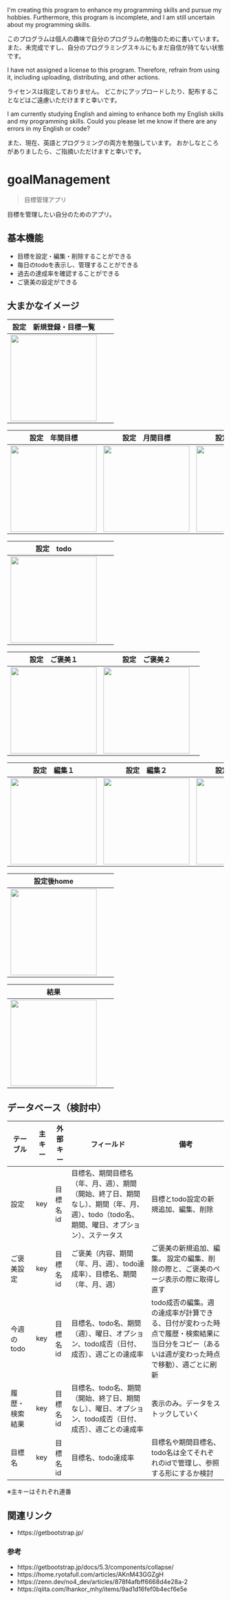 <p>I'm creating this program to enhance my programming skills and pursue my hobbies.
Furthermore, this program is incomplete, and I am still uncertain about my programming skills.</p>
<p>このプログラムは個人の趣味で自分のプログラムの勉強のために書いています。
また、未完成ですし、自分のプログラミングスキルにもまだ自信が持てない状態です。</p>

<p>I have not assigned a license to this program.
Therefore, refrain from using it, including uploading, distributing, and other actions.</p>
<p>ライセンスは指定しておりません。
どこかにアップロードしたり、配布することなどはご遠慮いただけますと幸いです。</p>

<p>I am currently studying English and aiming to enhance both my English skills and my programming skills.
Could you please let me know if there are any errors in my English or code?</p>
<p>また、現在、英語とプログラミングの両方を勉強しています。
おかしなところがありましたら、ご指摘いただけますと幸いです。</p>

# goalManagement
> 目標管理アプリ

<p>目標を管理したい自分のためのアプリ。</p>

## 基本機能
<ul>
<li>目標を設定・編集・削除することができる</li>
<li>毎日のtodoを表示し、管理することができる</li>
<li>過去の達成率を確認することができる</li>
<li>ご褒美の設定ができる</li>
</ul>

## 大まかなイメージ

| 設定　新規登録・目標一覧 |  |  |
| ---- | ---- | ---- |
| <img src="https://github.com/user-attachments/assets/50fff464-5931-41af-a892-cc713eb38f6c" width="200"> |  |  |

| 設定　年間目標 | 設定　月間目標 | 設定　週間目標 |
| ---- | ---- | ---- |
| <img src="https://github.com/user-attachments/assets/76f26ebc-914f-4dd0-b2ee-54be04e24e06" width="200"> | <img src="https://github.com/user-attachments/assets/ad860986-f72f-4412-b8da-255123475b15" width="200"> | <img src="https://github.com/user-attachments/assets/f9f63469-3ca6-485e-bad8-1fe2bd6c3eb5" width="200"> |

| 設定　todo |  |  |
| ---- | ---- | ---- |
| <img src="https://github.com/user-attachments/assets/5cd3824b-4478-433f-ab5d-ce8d40ba7c80" width="200"> |  |  |

| 設定　ご褒美１ | 設定　ご褒美２ |  |
| ---- | ---- | ---- |
| <img src="https://github.com/user-attachments/assets/2887d706-b26f-4a36-aa49-8ccc3d4dc5c1" width="200"> | <img src="https://github.com/user-attachments/assets/836fc552-19d4-4408-8e66-10f1753f4c2d" width="200"> |  |

| 設定　編集１ | 設定　編集２ | 設定　モーダル |
| ---- | ---- | ---- |
| <img src="https://github.com/user-attachments/assets/5e485c72-f01c-44a3-ac35-f8e3c637d646" width="200"> | <img src="https://github.com/user-attachments/assets/c1bcf036-b914-4d2a-9fd8-8e13ab0bff87" width="200"> | <img src="https://github.com/user-attachments/assets/fe40f685-1cdf-43a4-a71f-e5245489fe53" width="200"> |

| 設定後home |  |  |
| ---- | ---- | ---- |
| <img src="https://github.com/user-attachments/assets/3fabda73-ae8a-4fba-9d55-cf56ac1002ed" width="200"> |  |  |

| 結果 |  |  |
| ---- | ---- | ---- |
| <img src="https://github.com/user-attachments/assets/48233321-2d05-4026-87e1-b02532d69731" width="200"> |  |  |

## データベース（検討中）
| テーブル | 主キー | 外部キー | フィールド | 備考 |
| ---- | ---- | ---- | ---- | ---- |
| 設定 | key | 目標名id | 目標名、期間目標名（年、月、週）、期間（開始、終了日、期間なし）、期間（年、月、週）、todo（todo名、期間、曜日、オプション）、ステータス | 目標とtodo設定の新規追加、編集、削除 |
| ご褒美設定 | key | 目標名id | ご褒美（内容、期間（年、月、週）、todo達成率）、目標名、期間（年、月、週） | ご褒美の新規追加、編集。 設定の編集、削除の際と、ご褒美のページ表示の際に取得し直す |
| 今週のtodo | key | 目標名id | 目標名、todo名、期間（週）、曜日、オプション、todo成否（日付、成否）、週ごとの達成率 | todo成否の編集。週の達成率が計算できる、日付が変わった時点で履歴・検索結果に当日分をコピー（あるいは週が変わった時点で移動）、週ごとに刷新 |
| 履歴・検索結果 | key | 目標名id | 目標名、todo名、期間（開始、終了日、期間なし）、曜日、オプション、todo成否（日付、成否）、週ごとの達成率 | 表示のみ。データをストックしていく |
| 目標名 | key | 目標名id | 目標名、todo達成率 | 目標名や期間目標名、todo名は全てそれぞれのidで管理し、参照する形にするか検討 |

※主キーはそれぞれ連番

## 関連リンク
<ul>
<li>https://getbootstrap.jp/</li>
</ul>

### 参考
<ul>
<li>https://getbootstrap.jp/docs/5.3/components/collapse/</li>
<li>https://home.ryotafull.com/articles/AKnM43GGZgH</li>
<li>https://zenn.dev/no4_dev/articles/878f4afbff6668d4e28a-2</li>
<li>https://qiita.com/lhankor_mhy/items/9ad1d16fef0b4ecf6e5e</li>
</ul>